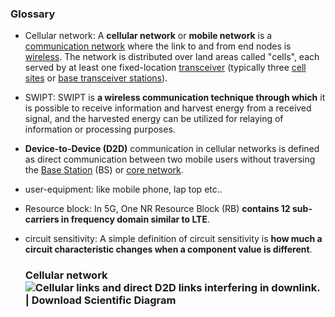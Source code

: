 ### Glossary

- Cellular network:  A **cellular network** or **mobile network** is a [communication network](https://en.wikipedia.org/wiki/Communication_network) where the link to and from end nodes is [wireless](https://en.wikipedia.org/wiki/Wireless). The network is distributed over land areas called "cells", each served by at least one fixed-location [transceiver](https://en.wikipedia.org/wiki/Transceiver) (typically three [cell sites](https://en.wikipedia.org/wiki/Cell_site) or [base transceiver stations](https://en.wikipedia.org/wiki/Base_transceiver_station)).

- SWIPT:  SWIPT is **a wireless communication technique through which** it is possible to receive information and harvest energy from a received signal, and the harvested energy can be utilized for relaying of information or processing purposes.

- **Device-to-Device (D2D)** communication in cellular networks is defined as direct communication between two mobile users without traversing the [Base Station](https://en.wikipedia.org/wiki/Base_station) (BS) or [core network](https://en.wikipedia.org/wiki/Core_network).

- user-equipment: like mobile phone, lap top etc..

- Resource block: In 5G, One NR Resource Block (RB) **contains 12 sub-carriers in frequency domain similar to LTE**. 

- circuit sensitivity: A simple definition of circuit sensitivity is **how much a circuit characteristic changes when a component value is different**.

  

  

  ### Cellular network![Cellular links and direct D2D links interfering in downlink. | Download  Scientific Diagram](https://www.researchgate.net/profile/Syed-Hassan-40/publication/321974061/figure/fig1/AS:583715260481536@1516179971436/Cellular-links-and-direct-D2D-links-interfering-in-downlink.png)



